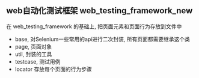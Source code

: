 ## web自动化测试框架 web_testing_framework_new
在 web_testing_framework 的基础上, 把页面元素和页面行为存放到文件中

* base, 对Selenium一些常用的api进行二次封装, 所有页面都需要继承这个类
* page, 页面对象
* util, 封装的工具
* testcase, 测试用例
* locator 存放每个页面的行为步骤
